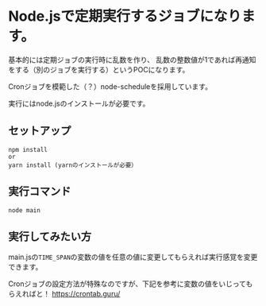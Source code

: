 

# Node.jsで定期実行するジョブになります。

基本的には定期ジョブの実行時に乱数を作り、
乱数の整数値が1であれば再通知をする（別のジョブを実行する）というPOCになります。

Cronジョブを模範した（？）node-scheduleを採用しています。

実行にはnode.jsのインストールが必要です。

## セットアップ
```
npm install
or 
yarn install (yarnのインストールが必要）
```

## 実行コマンド

```
node main
```

## 実行してみたい方

main.jsの`TIME_SPAN`の変数の値を任意の値に変更してもらえれば実行感覚を変更できます。

Cronジョブの設定方法が特殊なのですが、下記を参考に変数の値をいじってもらえればと！
https://crontab.guru/


